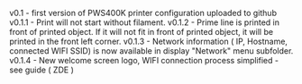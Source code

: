 v0.1 - first version of PWS400K printer configuration uploaded to github
v0.1.1 - Print will not start without filament. 
v0.1.2 - Prime line is printed in front of printed object. If it will not fit in front of printed object, it will be printed in the front left corner.
v0.1.3 - Network information ( IP, Hostname, connected WIFI SSID) is now available in display "Network" menu subfolder.
v0.1.4 - New welcome screen logo, WIFI connection process simplified - see guide ( ZDE ) 